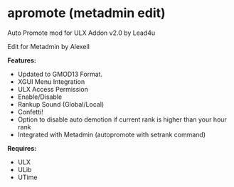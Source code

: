 # apromote (metadmin edit)

Auto Promote mod for ULX Addon v2.0 by Lead4u

Edit for Metadmin by Alexell

**Features:**
* Updated to GMOD13 Format.
* XGUI Menu Integration
* ULX Access Permission
* Enable/Disable
* Rankup Sound (Global/Local)
* Confetti!
* Option to disable auto demotion if current rank is higher than your hour rank
* Integrated with Metadmin (autopromote with setrank command)

**Requires:**
* ULX
* ULib
* UTime


